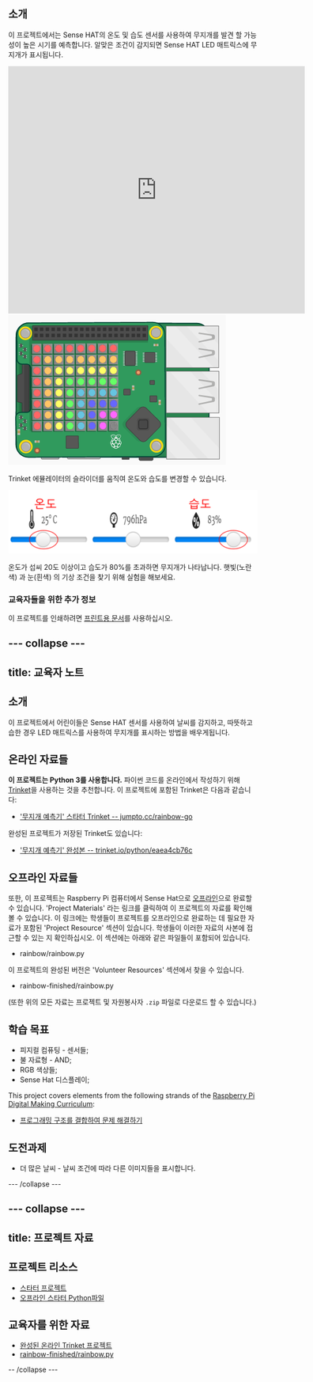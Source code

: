 ## 소개

이 프로젝트에서는 Sense HAT의 온도 및 습도 센서를 사용하여 무지개를 발견 할 가능성이 높은 시기를 예측합니다. 알맞은 조건이 감지되면 Sense HAT LED 매트릭스에 무지개가 표시됩니다.

<div class="trinket">
  <iframe src="https://trinket.io/embed/python/eaea4cb76c?outputOnly=true&start=result" width="600" height="500" frameborder="0" marginwidth="0" marginheight="0" allowfullscreen>
</iframe> <img src="images/rainbow-final.png" />
</div>

Trinket 에뮬레이터의 슬라이더를 움직여 온도와 습도를 변경할 수 있습니다.

![스크린샷](images/rainbow-sliders.png)

온도가 섭씨 20도 이상이고 습도가 80%를 초과하면 무지개가 나타납니다. 햇빛(노란색) 과 눈(흰색) 의 기상 조건을 찾기 위해 실험을 해보세요.

### 교육자들을 위한 추가 정보

이 프로젝트를 인쇄하려면 [프린트용 문서](https://projects.raspberrypi.org/en/projects/rainbow-predictor/print)를 사용하십시오.

## \--- collapse \---

## title: 교육자 노트

## 소개

이 프로젝트에서 어린이들은 Sense HAT 센서를 사용하여 날씨를 감지하고, 따뜻하고 습한 경우 LED 매트릭스를 사용하여 무지개를 표시하는 방법을 배우게됩니다.

## 온라인 자료들

**이 프로젝트는 Python 3를 사용합니다.** 파이썬 코드를 온라인에서 작성하기 위해 [Trinket](https://trinket.io/)을 사용하는 것을 추천합니다. 이 프로젝트에 포함된 Trinket은 다음과 같습니다:

* ['무지개 예측기' 스타터 Trinket -- jumpto.cc/rainbow-go](http://jumpto.cc/rainbow-go)

완성된 프로젝트가 저장된 Trinket도 있습니다:

* ['무지개 예측기' 완성본 -- trinket.io/python/eaea4cb76c](https://trinket.io/python/eaea4cb76c)

## 오프라인 자료들

또한, 이 프로젝트는 Raspberry Pi 컴퓨터에서 Sense Hat으로 [오프라인](https://www.codeclubprojects.org/en-GB/resources/physical-sense-hat/)으로 완료할 수 있습니다. 'Project Materials' 라는 링크를 클릭하여 이 프로젝트의 자료를 확인해볼 수 있습니다. 이 링크에는 학생들이 프로젝트를 오프라인으로 완료하는 데 필요한 자료가 포함된 'Project Resource' 섹션이 있습니다. 학생들이 이러한 자료의 사본에 접근할 수 있는 지 확인하십시오. 이 섹션에는 아래와 같은 파일들이 포함되어 있습니다.

* rainbow/rainbow.py

이 프로젝트의 완성된 버전은 'Volunteer Resources' 섹션에서 찾을 수 있습니다.

* rainbow-finished/rainbow.py

(또한 위의 모든 자료는 프로젝트 및 자원봉사자 `.zip` 파일로 다운로드 할 수 있습니다.)

## 학습 목표

* 피지컬 컴퓨팅 - 센서들;
* 불 자료형 - AND; 
* RGB 색상들;
* Sense Hat 디스플레이;

This project covers elements from the following strands of the [Raspberry Pi Digital Making Curriculum](https://rpf.io/curriculum):

* [프로그래밍 구조를 결합하여 문제 해결하기](https://www.raspberrypi.org/curriculum/programming/builder)

## 도전과제

* 더 많은 날씨 - 날씨 조건에 따라 다른 이미지들을 표시합니다. 

\--- /collapse \---

## \--- collapse \---

## title: 프로젝트 자료

## 프로젝트 리소스

* [스타터 프로젝트](http://jumpto.cc/rainbow-go)
* [오프라인 스타터 Python파일](resources/rainbow-rainbow.py)

## 교육자를 위한 자료

* [완성된 온라인 Trinket 프로젝트](https://trinket.io/python/eaea4cb76c)
* [rainbow-finished/rainbow.py](resources/rainbow-final-rainbow.py)

-- /collapse \---